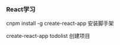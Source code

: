 ### React学习


cnpm install -g create-react-app        安装脚手架

create-react-app todolist          创建项目